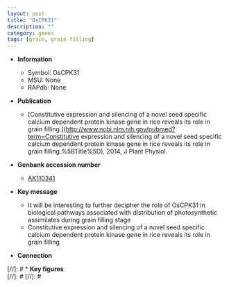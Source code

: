 ```yaml
---
layout: post
title: "OsCPK31"
description: ""
category: genes
tags: [grain, grain filling]
---
```


* **Information**  
    + Symbol: OsCPK31  
    + MSU: None  
    + RAPdb: None  

* **Publication**  
    + [Constitutive expression and silencing of a novel seed specific calcium dependent protein kinase gene in rice reveals its role in grain filling.](http://www.ncbi.nlm.nih.gov/pubmed?term=Constitutive expression and silencing of a novel seed specific calcium dependent protein kinase gene in rice reveals its role in grain filling.%5BTitle%5D), 2014, J Plant Physiol.

* **Genbank accession number**  
    + [AK110341](http://www.ncbi.nlm.nih.gov/nuccore/AK110341)

* **Key message**  
    + It will be interesting to further decipher the role of OsCPK31 in biological pathways associated with distribution of photosynthetic assimilates during grain filling stage
    + Constitutive expression and silencing of a novel seed specific calcium dependent  protein kinase gene in rice reveals its role in grain filling

* **Connection**  

[//]: # * **Key figures**  
[//]: # 
[//]: # 
